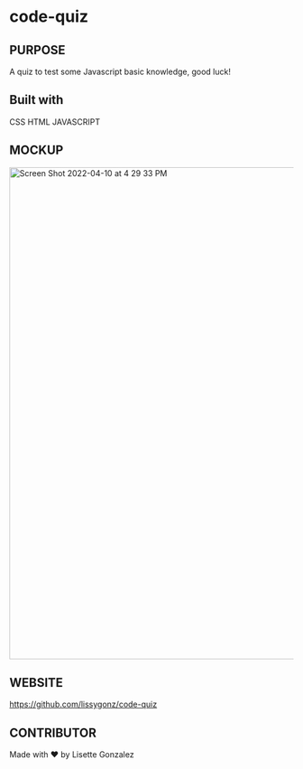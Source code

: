 # code-quiz

## PURPOSE
A quiz to test some Javascript basic knowledge, good luck!

## Built with

CSS
HTML
JAVASCRIPT

## MOCKUP
<img width="871" alt="Screen Shot 2022-04-10 at 4 29 33 PM" src="https://user-images.githubusercontent.com/99147859/162638563-eb35f217-5dd1-4297-90a7-40b3761659f5.png">

## WEBSITE
https://github.com/lissygonz/code-quiz

## CONTRIBUTOR
Made with ❤️ by Lisette Gonzalez
